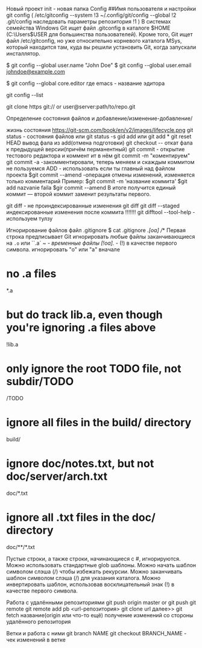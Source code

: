 Новый проект
init - новая папка
Config ##Имя пользователя и настройки
git config ( /etc/gitconfig --system !3
		~/.config/git/config --global !2
			.git/config наследовать параметры репозитория !1 )
В системах семейства Windows Git ищет файл .gitconfig в каталоге $HOME (C:\Users\$USER для большинства пользователей). 
Кроме того, Git ищет файл /etc/gitconfig, но уже относительно корневого каталога MSys, 
который находится там, куда вы решили установить Git, когда запускали инсталлятор.

$ git config --global user.name "John Doe"
$ git config --global user.email johndoe@example.com

$ git config --global core.editor <emacs> где emacs - название эдитора

git config --list

git clone https git:// or user@server:path/to/repo.git

Определение состояния файлов и добавление/изменение-добавление/

жизнь состояния https://git-scm.com/book/en/v2/images/lifecycle.png
git status - состояния файлов или git status -s
gid add или git add *
git reset HEAD <file> вывод фала из add(отмена подготовки)
git checkout -- <file>  откат фала к предыдущей версии(причём перманентный)
git commit - открытие тестового редактора и коммент ит в нём
git commit -m "коментируем"
git commit -a -закомментировали, теперь меняем и скаждым коммитом не пользуемся ADD - использовать если ты главный над файлом проекта
$git commit --amend -операция отмены изменений, изменяется только комментарий
Пример:
$git commit -m 'название коммита'
$git add nazvanie faila
$gir commit --amend 
В итоге получится единый коммит — второй коммит заменит результаты первого.

git diff - не проиндексированные изменения
git diff <file-name> 
git diff --staged индексированные изменения после коммита
!!!!!!! git difftool --tool-help - используем тулзу

Игнорирование файлов
файл .gitignore
$ cat .gitignore 
*.[oa]  /** Первая строка предписывает Git игнорировать любые файлы заканчивающиеся на ``.o`` или ``.a`
*~ - временные файлы
[!oa].* - (!) в качестве первого символа. игнорировать "o" или "a" вначале

# no .a files
*.a
# but do track lib.a, even though you're ignoring .a files above
!lib.a
# only ignore the root TODO file, not subdir/TODO
/TODO
# ignore all files in the build/ directory
build/
# ignore doc/notes.txt, but not doc/server/arch.txt
doc/*.txt
# ignore all .txt files in the doc/ directory
doc/**/*.txt

Пустые строки, а также строки, начинающиеся с #, игнорируются.
Можно использовать стандартные glob шаблоны.
Можно начать шаблон символом слэша (/) чтобы избежать рекурсии.
Можно заканчивать шаблон символом слэша (/) для указания каталога.
Можно инвертировать шаблон, использовав восклицательный знак (!) в качестве первого символа. 

Работа с удалёнными репозиториями
git push origin master or git push <remote-name> <branch-name>
git remote
git remote add pb <url-репозитория>
git clone url далее>>
git fetch название(origin или что-то ещё) получение изменений со стороны удалённого репозитория

Ветки и работа с ними
git branch NAME
git checkout BRANCH_NAME - чек изменений в ветке
